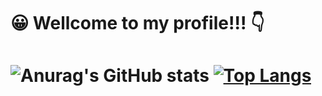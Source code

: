                          


<h1>😀 Wellcome to my profile!!! 👇 <h1>



![Anurag's GitHub stats](https://github-readme-stats.vercel.app/api?username=Kaique-Eduardo-Lemes-Da-Silva-Cardoso&show_icons=true&theme=chartreuse-dark)
[![Top Langs](https://github-readme-stats.vercel.app/api/top-langs/?username=Kaique-Eduardo-Lemes-Da-Silva-Cardoso&layout=compact&theme=chartreuse-dark)](https://github.com/anuraghazra/github-readme-stats)
